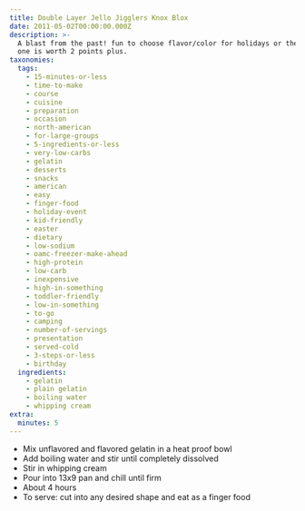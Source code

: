 ```yaml
---
title: Double Layer Jello Jigglers Knox Blox
date: 2011-05-02T00:00:00.000Z
description: >-
  A blast from the past! fun to choose flavor/color for holidays or themes! each
  one is worth 2 points plus.
taxonomies:
  tags:
    - 15-minutes-or-less
    - time-to-make
    - course
    - cuisine
    - preparation
    - occasion
    - north-american
    - for-large-groups
    - 5-ingredients-or-less
    - very-low-carbs
    - gelatin
    - desserts
    - snacks
    - american
    - easy
    - finger-food
    - holiday-event
    - kid-friendly
    - easter
    - dietary
    - low-sodium
    - oamc-freezer-make-ahead
    - high-protein
    - low-carb
    - inexpensive
    - high-in-something
    - toddler-friendly
    - low-in-something
    - to-go
    - camping
    - number-of-servings
    - presentation
    - served-cold
    - 3-steps-or-less
    - birthday
  ingredients:
    - gelatin
    - plain gelatin
    - boiling water
    - whipping cream
extra:
  minutes: 5
---
```

 - Mix unflavored and flavored gelatin in a heat proof bowl
 - Add boiling water and stir until completely dissolved
 - Stir in whipping cream
 - Pour into 13x9 pan and chill until firm
 - About 4 hours
 - To serve: cut into any desired shape and eat as a finger food
